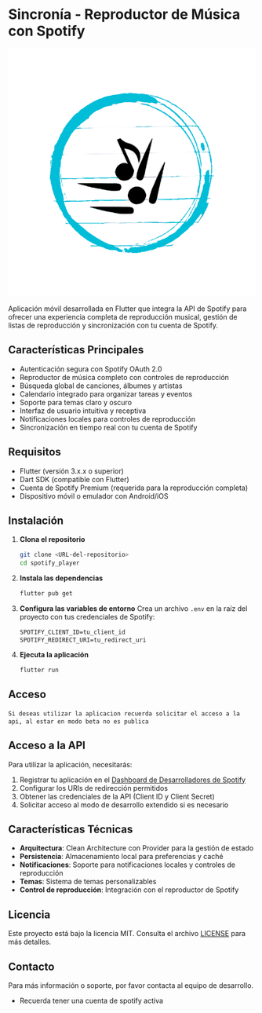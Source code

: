 # Sincronía - Reproductor de Música con Spotify

![Sincronía Logo](assets/images/logo.png)

Aplicación móvil desarrollada en Flutter que integra la API de Spotify para ofrecer una experiencia completa de reproducción musical, gestión de listas de reproducción y sincronización con tu cuenta de Spotify.

## Características Principales

- Autenticación segura con Spotify OAuth 2.0
- Reproductor de música completo con controles de reproducción
- Búsqueda global de canciones, álbumes y artistas
- Calendario integrado para organizar tareas y eventos
- Soporte para temas claro y oscuro
- Interfaz de usuario intuitiva y receptiva
- Notificaciones locales para controles de reproducción
- Sincronización en tiempo real con tu cuenta de Spotify

## Requisitos

- Flutter (versión 3.x.x o superior)
- Dart SDK (compatible con Flutter)
- Cuenta de Spotify Premium (requerida para la reproducción completa)
- Dispositivo móvil o emulador con Android/iOS

## Instalación

1. **Clona el repositorio**
   ```bash
   git clone <URL-del-repositorio>
   cd spotify_player
   ```

2. **Instala las dependencias**
   ```bash
   flutter pub get
   ```

3. **Configura las variables de entorno**
   Crea un archivo `.env` en la raíz del proyecto con tus credenciales de Spotify:
   ```
   SPOTIFY_CLIENT_ID=tu_client_id
   SPOTIFY_REDIRECT_URI=tu_redirect_uri
   ```

4. **Ejecuta la aplicación**
   ```bash
   flutter run
   ```
## Acceso
   ```
   Si deseas utilizar la aplicacion recuerda solicitar el acceso a la api, al estar en modo beta no es publica
   ```

## Acceso a la API

Para utilizar la aplicación, necesitarás:

1. Registrar tu aplicación en el [Dashboard de Desarrolladores de Spotify](https://developer.spotify.com/dashboard/)
2. Configurar los URIs de redirección permitidos
3. Obtener las credenciales de la API (Client ID y Client Secret)
4. Solicitar acceso al modo de desarrollo extendido si es necesario

## Características Técnicas

- **Arquitectura**: Clean Architecture con Provider para la gestión de estado
- **Persistencia**: Almacenamiento local para preferencias y caché
- **Notificaciones**: Soporte para notificaciones locales y controles de reproducción
- **Temas**: Sistema de temas personalizables
- **Control de reproducción**: Integración con el reproductor de Spotify

## Licencia

Este proyecto está bajo la licencia MIT. Consulta el archivo [LICENSE](LICENSE) para más detalles.

## Contacto

Para más información o soporte, por favor contacta al equipo de desarrollo.
- Recuerda tener una cuenta de spotify activa
